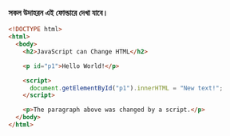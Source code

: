 ### সকল উদাহরন এই ফোল্ডারে দেখা যাবে।

```html
<!DOCTYPE html>
<html>
  <body>
    <h2>JavaScript can Change HTML</h2>

    <p id="p1">Hello World!</p>

    <script>
      document.getElementById("p1").innerHTML = "New text!";
    </script>

    <p>The paragraph above was changed by a script.</p>
  </body>
</html>
```
